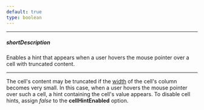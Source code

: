 ```yaml
---
default: true
type: boolean
---
```

---
##### shortDescription
Enables a hint that appears when a user hovers the mouse pointer over a cell with truncated content.

---
The cell's content may be truncated if the [width](/api-reference/10%20UI%20Widgets/dxDataGrid/1%20Configuration/columns/width.md '/Documentation/ApiReference/UI_Widgets/dxDataGrid/Configuration/columns/#width') of the cell's column becomes very small. In this case, when a user hovers the mouse pointer over such a cell, a hint containing the cell's value appears. To disable cell hints, assign *false* to the **cellHintEnabled** option.